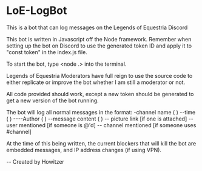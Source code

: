 # LoE-LogBot
This is a bot that can log messages on the Legends of Equestria Discord

This bot is written in Javascript off the Node framework.
Remember when setting up the bot on Discord to use the generated token ID and apply it to "const token" in the index.js file. 

To start the bot, type <node .> into the terminal.

Legends of Equestria Moderators have full reign to use the source code to either replicate or improve the bot whether I am still a moderator or not.

All code provided should work, except a new token should be generated to get a new version of the bot running. 

The bot will log all normal messages in the format:
-channel name ( ) --time ( )
----Author ( ) --message content ( ) -- picture link [if one is attached] -- user mentioned [if someone is @'d] -- channel mentioned [if someone uses #channel]

At the time of this being written, the current blockers that will kill the bot are embedded messages, and IP address changes (if using VPN).



-- Created by Howitzer

